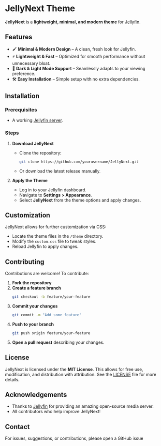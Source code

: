 # JellyNext Theme

**JellyNext** is a **lightweight, minimal, and modern theme** for [Jellyfin](https://jellyfin.org/).

## Features

- 🖌 **Minimal & Modern Design** – A clean, fresh look for Jellyfin.  
- ⚡ **Lightweight & Fast** – Optimized for smooth performance without unnecessary bloat.  
- 🌙 **Dark & Light Mode Support** – Seamlessly adapts to your viewing preference.  
- 🛠 **Easy Installation** – Simple setup with no extra dependencies.  

## Installation

### Prerequisites

- A working [Jellyfin server](https://jellyfin.org/).

### Steps

1. **Download JellyNext**  
   - Clone the repository:
     ```bash
     git clone https://github.com/yourusername/JellyNext.git
     ```
   - Or download the latest release manually.

2. **Apply the Theme**  
   - Log in to your Jellyfin dashboard.  
   - Navigate to **Settings > Appearance**.  
   - Select **JellyNext** from the theme options and apply changes.  

## Customization

JellyNext allows for further customization via CSS:

- Locate the theme files in the `/theme` directory.
- Modify the `custom.css` file to tweak styles.
- Reload Jellyfin to apply changes.

## Contributing

Contributions are welcome! To contribute:

1. **Fork the repository**  
2. **Create a feature branch**  
   ```bash
   git checkout -b feature/your-feature
   ```
3. **Commit your changes**  
   ```bash
   git commit -m "Add some feature"
   ```
4. **Push to your branch**  
   ```bash
   git push origin feature/your-feature
   ```
5. **Open a pull request** describing your changes.

## License

JellyNext is licensed under the **MIT License**. This allows for free use, modification, and distribution with attribution. See the [LICENSE](LICENSE) file for more details.

## Acknowledgements

- Thanks to [Jellyfin](https://jellyfin.org/) for providing an amazing open-source media server.
- All contributors who help improve JellyNext!

## Contact

For issues, suggestions, or contributions, please open a GitHub issue
